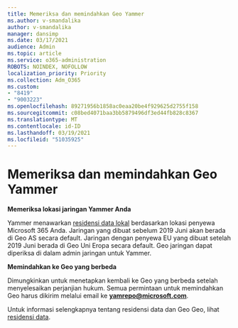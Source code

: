 ```yaml
---
title: Memeriksa dan memindahkan Geo Yammer
ms.author: v-smandalika
author: v-smandalika
manager: dansimp
ms.date: 03/17/2021
audience: Admin
ms.topic: article
ms.service: o365-administration
ROBOTS: NOINDEX, NOFOLLOW
localization_priority: Priority
ms.collection: Adm_O365
ms.custom:
- "8419"
- "9003223"
ms.openlocfilehash: 89271956b1858ac0eaa20be4f929625d2755f158
ms.sourcegitcommit: c08bed4071baa3bb5879496df3ed44fb828c8367
ms.translationtype: MT
ms.contentlocale: id-ID
ms.lasthandoff: 03/19/2021
ms.locfileid: "51035925"
---
```

# <a name="checking-and-moving-yammer-geo"></a>Memeriksa dan memindahkan Geo Yammer

**Memeriksa lokasi jaringan Yammer Anda**

Yammer menawarkan [residensi data lokal](https://docs.microsoft.com/yammer/manage-security-and-compliance/data-residency) berdasarkan lokasi penyewa Microsoft 365 Anda. Jaringan yang dibuat sebelum 2019 Juni akan berada di Geo AS secara default. Jaringan dengan penyewa EU yang dibuat setelah 2019 Juni berada di Geo Uni Eropa secara default. Geo jaringan dapat diperiksa di dalam admin jaringan untuk Yammer.

**Memindahkan ke Geo yang berbeda**

Dimungkinkan untuk menetapkan kembali ke Geo yang berbeda setelah menyelesaikan perjanjian hukum. Semua permintaan untuk memindahkan Geo harus dikirim melalui email ke **yamrepo@microsoft.com**.

Untuk informasi selengkapnya tentang residensi data dan Geo Geo, lihat [residensi data](https://docs.microsoft.com/yammer/manage-security-and-compliance/data-residency).

